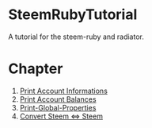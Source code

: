 # SteemRubyTutorial

A tutorial for the steem-ruby and radiator.

# Chapter

1. [Print Account Informations](Documents/Part-1.md)
2. [Print Account Balances](Documents/Part-2.md)
3. [Print-Global-Properties](Documents/Part-3.md)
4. [Convert Steem ⇔ Steem](Documents/Part-4.md)

